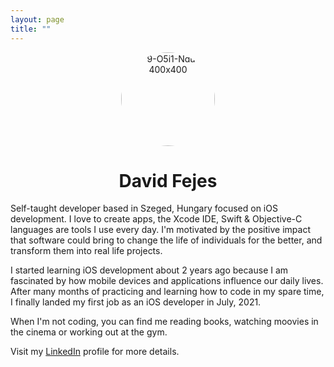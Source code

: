 ```yaml
---
layout: page
title: ""
---
```


<div style="text-align: center"><img src="https://i.ibb.co/YfVckJY/9-O5i1-Ndu-400x400.jpg" alt="9-O5i1-Ndu-400x400" border="0" width=150 height=150 style="border-radius:50%"></div>
<div style="text-align: center"><h1 style="font-size:200%;">David Fejes</h1></div>
Self-taught developer based in Szeged, Hungary focused on iOS development. I love to create apps, the Xcode IDE, Swift & Objective-C languages are tools I use every day. I'm motivated by the positive impact that software could bring to change the life of individuals for the better, and transform them into real life projects.

I started learning iOS development about 2 years ago because I am fascinated by how mobile devices and applications influence our daily lives.
After many months of practicing and learning how to code in my spare time, I finally landed my first job as an iOS developer in July, 2021.
  
When I'm not coding, you can find me reading books, watching moovies in the cinema or working out at the gym.  
  
Visit my [LinkedIn](https://www.linkedin.com/in/dávid-fejes-b02316212/) profile for more details.


